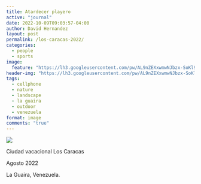 ```yaml
---
title: Atardecer playero
active: "journal"
date: 2022-10-09T09:03:57-04:00
author: David Hernandez
layout: post
permalink: /los-caracas-2022/
categories:
  - people
  - sports
image:
  feature: "https://lh3.googleusercontent.com/pw/AL9nZEXxwmwNJbzx-SoKl97_2mkmNr1u7xPiHDXjFVkRbti6fICzZ2oayiGyuAtvu6fZ1VUdZLYim_h5Cz60zffVg0vDPrdQLcQHJdt9EGsbMql5Dkp424cX6mm0h8KbJoh4s6T2cp2aCJhFBGoBj7M9L9Cn=w1366-h616-no?authuser=0"
header-img: "https://lh3.googleusercontent.com/pw/AL9nZEXxwmwNJbzx-SoKl97_2mkmNr1u7xPiHDXjFVkRbti6fICzZ2oayiGyuAtvu6fZ1VUdZLYim_h5Cz60zffVg0vDPrdQLcQHJdt9EGsbMql5Dkp424cX6mm0h8KbJoh4s6T2cp2aCJhFBGoBj7M9L9Cn=w1366-h616-no?authuser=0"
tags:
  - cellphone
  - nature
  - landscape
  - la guaira
  - outdoor
  - venezuela
format: image
comments: "true"
---
```

<a href="https://lh3.googleusercontent.com/pw/AL9nZEXxwmwNJbzx-SoKl97_2mkmNr1u7xPiHDXjFVkRbti6fICzZ2oayiGyuAtvu6fZ1VUdZLYim_h5Cz60zffVg0vDPrdQLcQHJdt9EGsbMql5Dkp424cX6mm0h8KbJoh4s6T2cp2aCJhFBGoBj7M9L9Cn=w1366-h616-no?authuser=0"  class="popup"  title="Ciudad vacacional Los Caracas" data-caption="© 2022 by David Hernández"><img src="https://lh3.googleusercontent.com/pw/AL9nZEXxwmwNJbzx-SoKl97_2mkmNr1u7xPiHDXjFVkRbti6fICzZ2oayiGyuAtvu6fZ1VUdZLYim_h5Cz60zffVg0vDPrdQLcQHJdt9EGsbMql5Dkp424cX6mm0h8KbJoh4s6T2cp2aCJhFBGoBj7M9L9Cn=w1366-h616-no?authuser=0"></a>

Ciudad vacacional Los Caracas

Agosto 2022

La Guaira, Venezuela.

